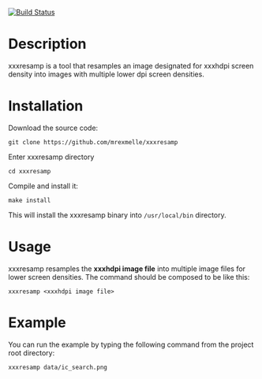 
[![Build Status](https://travis-ci.org/mrexmelle/xxxresamp.svg?branch=master)](https://travis-ci.org/mrexmelle/xxxresamp)

# Description
xxxresamp is a tool that resamples an image designated for xxxhdpi screen density into images with multiple lower dpi screen densities.

# Installation
Download the source code:

	git clone https://github.com/mrexmelle/xxxresamp

Enter xxxresamp directory

	cd xxxresamp

Compile and install it:
	
	make install
	
This will install the xxxresamp binary into `/usr/local/bin` directory.

# Usage
xxxresamp resamples the **xxxhdpi image file** into multiple image files for lower screen densities. The command should be composed to be like this:

	xxxresamp <xxxhdpi image file>
	
# Example
You can run the example by typing the following command from the project root directory:
	
	xxxresamp data/ic_search.png

